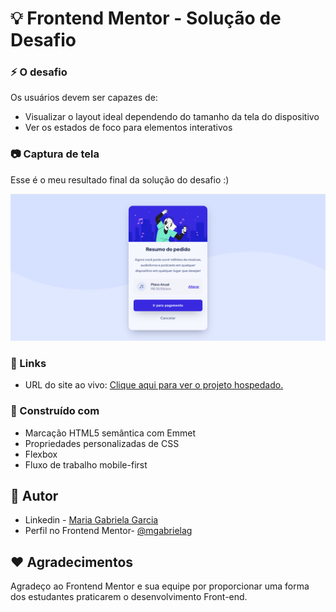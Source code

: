 # :bulb: Frontend Mentor - Solução de Desafio

### :zap: O desafio

Os usuários devem ser capazes de:

- Visualizar o layout ideal dependendo do tamanho da tela do dispositivo
- Ver os estados de foco para elementos interativos

### :camera: Captura de tela

Esse é o meu resultado final da solução do desafio :)

![](./design/resultado_final.PNG)


### :small_blue_diamond: Links

- URL do site ao vivo: [Clique aqui para ver o projeto hospedado.](https://resumo_pedido.vercel.app/)

### :wrench: Construído com

- Marcação HTML5 semântica com Emmet
- Propriedades personalizadas de CSS
- Flexbox
- Fluxo de trabalho mobile-first

## :girl: Autor

- Linkedin - [Maria Gabriela Garcia](www.linkedin.com/in/mgabriela-garcia)
- Perfil no Frontend Mentor- [@mgabrielag](https://www.frontendmentor.io/profile/mgabrielag)

## :heart: Agradecimentos

Agradeço ao Frontend Mentor e sua equipe por proporcionar uma forma dos estudantes praticarem o desenvolvimento Front-end. 